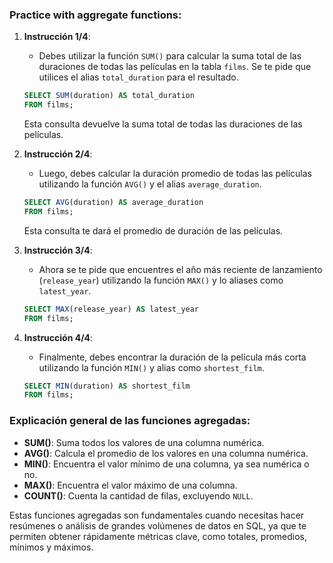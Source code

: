 ### Practice with aggregate functions:

1. **Instrucción 1/4**: 
   - Debes utilizar la función `SUM()` para calcular la suma total de las duraciones de todas las películas en la tabla `films`. Se te pide que utilices el alias `total_duration` para el resultado.
   
   ```sql
   SELECT SUM(duration) AS total_duration
   FROM films;
   ```
   Esta consulta devuelve la suma total de todas las duraciones de las películas.

2. **Instrucción 2/4**: 
   - Luego, debes calcular la duración promedio de todas las películas utilizando la función `AVG()` y el alias `average_duration`.
   
   ```sql
   SELECT AVG(duration) AS average_duration
   FROM films;
   ```
   Esta consulta te dará el promedio de duración de las películas.

3. **Instrucción 3/4**:
   - Ahora se te pide que encuentres el año más reciente de lanzamiento (`release_year`) utilizando la función `MAX()` y lo aliases como `latest_year`.

   ```sql
   SELECT MAX(release_year) AS latest_year
   FROM films;
   ```

4. **Instrucción 4/4**:
   - Finalmente, debes encontrar la duración de la película más corta utilizando la función `MIN()` y alias como `shortest_film`.

   ```sql
   SELECT MIN(duration) AS shortest_film
   FROM films;
   ```

### Explicación general de las funciones agregadas:

- **SUM()**: Suma todos los valores de una columna numérica.
- **AVG()**: Calcula el promedio de los valores en una columna numérica.
- **MIN()**: Encuentra el valor mínimo de una columna, ya sea numérica o no.
- **MAX()**: Encuentra el valor máximo de una columna.
- **COUNT()**: Cuenta la cantidad de filas, excluyendo `NULL`.

Estas funciones agregadas son fundamentales cuando necesitas hacer resúmenes o análisis de grandes volúmenes de datos en SQL, ya que te permiten obtener rápidamente métricas clave, como totales, promedios, mínimos y máximos.